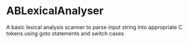 # ABLexicalAnalyser
A basic lexical analysis scanner to parse input string into appropriate C tokens using goto statements and switch cases
